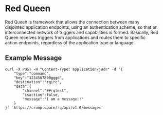 Red Queen
=========

Red Queen is framework that allows the connection between many disjointed application endpoints, using an authentication
scheme, so that an interconnected network of triggers and capabilities is formed. Basically, Red Queen receives 
triggers from applications and routes them to specific action endpoints, regardless of the application type or 
language.

Example Message
--------------
```
curl -X POST -H "Content-Type: application/json" -d '{
    "type":"command",
    "key":"1234567890gggd",
    "destination":"rqirc",
    "data":{
        "channel":"##rqtest",
        "isaction":false,
        "message":"I am a message!!"
    }
}' 'https://crump.space/rq/api/v1.0/messages'
```
